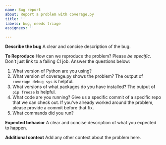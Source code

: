 ```yaml
---
name: Bug report
about: Report a problem with coverage.py
title: ''
labels: bug, needs triage
assignees: ''

---
```


**Describe the bug**
A clear and concise description of the bug.

**To Reproduce**
How can we reproduce the problem?  Please *be specific*. Don't just link to a failing CI job. Answer the questions below:
1. What version of Python are you using?
1. What version of coverage.py shows the problem? The output of `coverage debug sys` is helpful.
1. What versions of what packages do you have installed? The output of `pip freeze` is helpful.
1. What code are you running?  Give us a specific commit of a specific repo that we can check out. If you've already worked around the problem, please provide a commit before that fix.
1. What commands did you run?

**Expected behavior**
A clear and concise description of what you expected to happen.

**Additional context**
Add any other context about the problem here.
